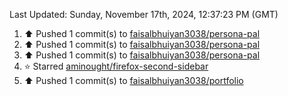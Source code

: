 <!--RECENT_ACTIVITY:last_update-->
Last Updated: Sunday, November 17th, 2024, 12:37:23 PM (GMT)
<!--RECENT_ACTIVITY:last_update_end-->
<!--RECENT_ACTIVITY:start-->
1. ⬆️ Pushed 1 commit(s) to [faisalbhuiyan3038/persona-pal](https://github.com/faisalbhuiyan3038/persona-pal)<br>
2. ⬆️ Pushed 1 commit(s) to [faisalbhuiyan3038/persona-pal](https://github.com/faisalbhuiyan3038/persona-pal)<br>
3. ⬆️ Pushed 1 commit(s) to [faisalbhuiyan3038/persona-pal](https://github.com/faisalbhuiyan3038/persona-pal)<br>
4. ⭐ Starred [aminought/firefox-second-sidebar](https://github.com/aminought/firefox-second-sidebar)<br>
5. ⬆️ Pushed 1 commit(s) to [faisalbhuiyan3038/portfolio](https://github.com/faisalbhuiyan3038/portfolio)<br>
<!--RECENT_ACTIVITY:end-->
